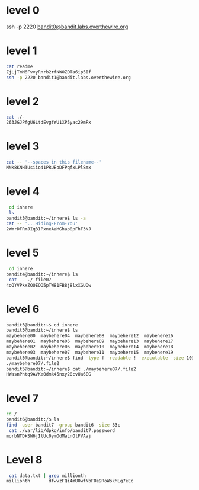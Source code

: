 # level 0
ssh -p 2220 bandit0@bandit.labs.overthewire.org

# level 1
```bash
cat readme
ZjLjTmM6FvvyRnrb2rfNWOZOTa6ip5If
ssh -p 2220 bandit1@bandit.labs.overthewire.org
```
# level 2
```bash
cat ./-
263JGJPfgU6LtdEvgfWU1XP5yac29mFx
```
# level 3
```bash
cat -- '--spaces in this filename--'
MNk8KNH3Usiio41PRUEoDFPqfxLPlSmx
```



# level 4
```bash
 cd inhere
 ls
bandit3@bandit:~/inhere$ ls -a
cat -- '...Hiding-From-You'
2WmrDFRmJIq3IPxneAaMGhap0pFhF3NJ
```





# level 5
```bash
 cd inhere
bandit4@bandit:~/inhere$ ls
 cat -- ./-file07
4oQYVPkxZOOEOO5pTW81FB8j8lxXGUQw
```











# level 6
```bash
bandit5@bandit:~$ cd inhere
bandit5@bandit:~/inhere$ ls
maybehere00  maybehere04  maybehere08  maybehere12  maybehere16
maybehere01  maybehere05  maybehere09  maybehere13  maybehere17
maybehere02  maybehere06  maybehere10  maybehere14  maybehere18
maybehere03  maybehere07  maybehere11  maybehere15  maybehere19
bandit5@bandit:~/inhere$ find -type f -readable ! -executable -size 1033c
./maybehere07/.file2
bandit5@bandit:~/inhere$ cat ./maybehere07/.file2
HWasnPhtq9AVKe0dmk45nxy20cvUa6EG
```





# level 7
```bash
cd /
bandit6@bandit:/$ ls
find -user bandit7 -group bandit6 -size 33c
 cat ./var/lib/dpkg/info/bandit7.password
morbNTDkSW6jIlUc0ymOdMaLnOlFVAaj
```



# Level 8
```bash
 cat data.txt | grep millionth
millionth       dfwvzFQi4mU0wfNbFOe9RoWskMLg7eEc
```

